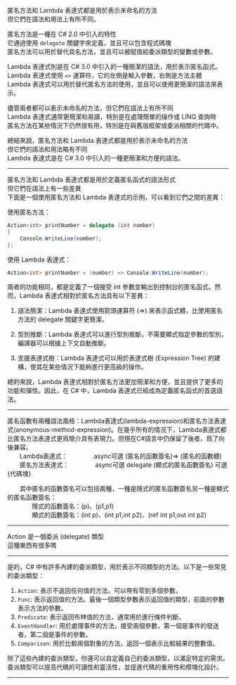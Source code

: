
匿名方法和 Lambda 表達式都是用於表示未命名的方法  
但它們在語法和用法上有所不同。

匿名方法是一種在 C# 2.0 中引入的特性  
它通過使用 `delegate` 關鍵字來定義，並且可以包含程式碼塊  
匿名方法可以用於替代具名方法，並且可以被賦值給委派類型的變數或參數。

Lambda 表達式則是在 C# 3.0 中引入的一種簡潔的語法，用於表示匿名函式。  
Lambda 表達式使用 `=>` 運算符，它的左側是輸入參數，右側是方法主體  
Lambda 表達式可以用於替代匿名方法的使用，並且可以使用更簡潔的語法來表示。

儘管兩者都可以表示未命名的方法，但它們在語法上有所不同  
Lambda 表達式通常更簡潔和易讀，特別是在處理簡單的操作或 LINQ 查詢時  
匿名方法在某些情況下仍然很有用，特別是在與舊版框架或委派相關的代碼中。

總結來說，匿名方法和 Lambda 表達式都是用於表示未命名的方法  
但它們的語法和用法略有不同  
Lambda 表達式是在 C# 3.0 中引入的一種更簡潔和方便的語法。

--- 

匿名方法和 Lambda 表達式都是用於定義匿名函式的語法形式  
但它們在語法上有一些差異  
下面是一個使用匿名方法和 Lambda 表達式的示例，可以看到它們之間的差異：

使用匿名方法：
```csharp
Action<int> printNumber = delegate (int number)
{
    Console.WriteLine(number);
};
```

使用 Lambda 表達式：
```csharp
Action<int> printNumber = (number) => Console.WriteLine(number);
```

兩者的功能相同，都是定義了一個接受 int 參數並輸出到控制台的匿名函式。然而，Lambda 表達式相對於匿名方法具有以下差異：

1. 語法簡潔：Lambda 表達式使用箭頭運算符 (=>) 來表示函式體，比使用匿名方法的 delegate 關鍵字更簡潔。

2. 型別推斷：Lambda 表達式可以進行型別推斷，不需要顯式指定參數的型別，編譯器可以根據上下文自動推斷。

3. 支援表達式樹：Lambda 表達式可以用於表達式樹 (Expression Tree) 的建構，使其在某些情況下能夠進行更高級的操作。

總的來說，Lambda 表達式相對於匿名方法更加簡潔和方便，並且提供了更多的功能和彈性。因此，在 C# 中，Lambda 表達式已經成為定義匿名函式的首選語法。


---  
匿名函數有兩種語法風格：Lambda表達式(lambda-expression)和匿名方法表達式(anonymous-method-expression)。在幾乎所有的情況下，Lambda表達式都比匿名方法表達式更爲簡介具有表現力。但現在C#語言中仍保留了後者，爲了向後兼容。  
　　Lambda表達式：
　　　　async可選 (匿名的函數簽名)=> (匿名的函數體)  
　　匿名方法表達式：
　　　　async可選 delegate (顯式的匿名函數簽名) 可選{代碼塊}  

　　其中匿名的函數簽名可以包括兩種，一種是隱式的匿名函數簽名另一種是顯式的匿名函數簽名：  
　　　　隱式的函數簽名：(p)、(p1,p1)  
　　　　顯式的函數簽名：(int p)、(int p1,int p2)、(ref int p1,out int p2)

---
Action<int> 是一個委派 (delegate) 類型  
這種東西有很多嗎

---
是的，C# 中有許多內建的委派類型，用於表示不同類型的方法。以下是一些常見的委派類型：

1. `Action`: 表示不返回任何值的方法。可以帶有零到多個參數。
2. `Func`: 表示返回值的方法。最後一個類型參數表示返回值的類型，前面的參數表示方法的參數。
3. `Predicate`: 表示返回布林值的方法，通常用於進行條件判斷。
4. `EventHandler`: 用於處理事件的方法，接受兩個參數，第一個是事件的發送者，第二個是事件的參數。
5. `Comparison`: 用於比較兩個對象的方法，返回一個表示比較結果的整數值。

除了這些內建的委派類型，你還可以自定義自己的委派類型，以滿足特定的需求。委派類型可以提高代碼的可讀性和靈活性，並促進代碼的重用性和模塊化設計。

--- 

